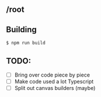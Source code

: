 ## /root

## Building

    $ npm run build

## TODO:

- [ ] Bring over code piece by piece
- [ ] Make code used a lot Typescript
- [ ] Split out canvas builders (maybe)
